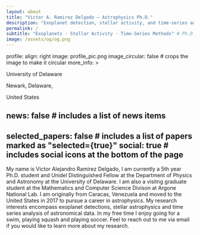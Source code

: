 ```yaml
---
layout: about
title: "Victor A. Ramirez Delgado — Astrophysics Ph.D."
description: "Exoplanet detection, stellar activity, and time-series analysis — University of Delaware."
permalink: /
subtitle: "Exoplanets · Stellar Activity · Time-Series Methods" # Ph.D. Student in Astrophysics and Unidel Fellow at the <a href='https://www.udel.edu/academics/colleges/cas/units/departments/physics-astronomy/'>University of Delaware</a>.
image: /assets/og/og.png
---
```

profile:
  align: right
  image: profile_pic.png
  image_circular: false # crops the image to make it circular
  more_info: >
    <p>University of Delaware</p>
    <p>Newark, Delaware,</p>
    <p>United States</p>

## news: false # includes a list of news items
selected_papers: false # includes a list of papers marked as "selected={true}"
social: true # includes social icons at the bottom of the page
---
My name is Victor Alejandro Ramirez Delgado, I am currently a 5th year Ph.D. student and Unidel Distinguished Fellow at the Department of Physics and Astronomy at the University of Delaware. I am also a visitng graduate student at the Mathematics and Computer Science Divison at Argone National Lab. I am originally from Caracas, Venezuela and moved to the United States in 2017 to pursue a career in astrophysics. My research interests encompass exoplanet detections, stellar astrophysics and time series analysis of astronomical data. In my free time I enjoy going for a swim, playing squash and playing soccer. Feel to reach out to me via email if you would like to learn more about my research.
